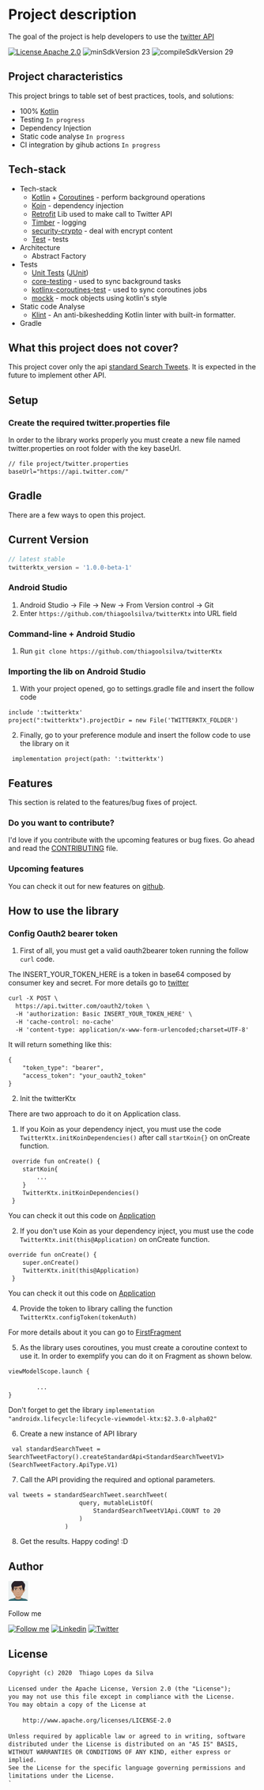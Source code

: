 # Project description

The goal of the project is help developers to use the [twitter API](https://developer.twitter.com/en)

[![License Apache 2.0](https://img.shields.io/badge/License-Apache%202.0-blue.svg?style=true)](http://www.apache.org/licenses/LICENSE-2.0)
![minSdkVersion 23](https://img.shields.io/badge/minSdkVersion-23-green?style=true)
![compileSdkVersion 29](https://img.shields.io/badge/compileSdkVersion-29-brightgreen)


## Project characteristics

This project brings to table set of best practices, tools, and solutions:

* 100% [Kotlin](https://kotlinlang.org/)
* Testing `In progress`
* Dependency Injection
* Static code analyse `In progress`
* CI integration by gihub actions `In progress`

## Tech-stack

* Tech-stack
    * [Kotlin](https://kotlinlang.org/) + [Coroutines](https://kotlinlang.org/docs/reference/coroutines-overview.html) - perform background operations
    * [Koin](https://insert-koin.io/) - dependency injection
    * [Retrofit](https://github.com/square/retrofit) Lib used to make call to Twitter API
	* [Timber](https://github.com/JakeWharton/timber) - logging
	* [security-crypto](https://developer.android.com/jetpack/androidx/releases/security) - deal with encrypt content
	* [Test](https://developer.android.com/training/testing/) -  tests
* Architecture
    * Abstract Factory
* Tests
    * [Unit Tests](https://en.wikipedia.org/wiki/Unit_testing) ([JUnit](https://junit.org/junit4/))
    * [core-testing](https://androidx.tech/artifacts/arch.core/core-testing/) - used to sync background tasks
    * [kotlinx-coroutines-test](https://kotlin.github.io/kotlinx.coroutines/kotlinx-coroutines-test/) - used to sync coroutines jobs
	* [mockk](https://mockk.io/) - mock objects using kotlin's style
* Static code Analyse
    * [Klint](https://ktlint.github.io/#getting-started) - An anti-bikeshedding Kotlin linter with built-in formatter.
* Gradle

## What this project does not cover?

This project cover only the api [standard Search Tweets](https://developer.twitter.com/en/docs/tweets/search/overview/standard). It is expected in the future to implement other API.

## Setup

### Create the required twitter.properties file

In order to the library works properly you must create a new file named twitter.properties on root folder with the key baseUrl.

```
// file project/twitter.properties
baseUrl="https://api.twitter.com/"
```

## Gradle 

There are a few ways to open this project.

## Current Version

```gradle
// latest stable
twitterktx_version = '1.0.0-beta-1'
```

### Android Studio

1. Android Studio -> File -> New -> From Version control -> Git
2. Enter `https://github.com/thiagoolsilva/twitterKtx` into URL field

### Command-line + Android Studio

1. Run `git clone https://github.com/thiagoolsilva/twitterKtx`

### Importing the lib on Android Studio

1. With your project opened, go to settings.gradle file and insert the follow code
```
include ':twitterktx'
project(":twitterktx").projectDir = new File('TWITTERKTX_FOLDER')
```
2. Finally, go to your preference module and insert the follow code to use the library on it
```
 implementation project(path: ':twitterktx')
```

## Features

This section is related to the features/bug fixes of project.

### Do you want to contribute?

I'd love if you contribute with the upcoming features or bug fixes. Go ahead and read the [CONTRIBUTING](CONTRIBUTING.md) file.

### Upcoming features

You can check it out for new features on [github](https://github.com/thiagoolsilva/twitterKtx/issues?q=is%3Aopen+is%3Aissue+label%3Aupcoming).


## How to use the library


### Config Oauth2 bearer token


1. First of all, you must get a valid oauth2bearer token running the follow `curl` code. 

The INSERT_YOUR_TOKEN_HERE  is a token in base64 composed by consumer key and secret. For more details go to [twitter](https://developer.twitter.com/en/docs/basics/authentication/oauth-2-0)


```
curl -X POST \
  https://api.twitter.com/oauth2/token \
  -H 'authorization: Basic INSERT_YOUR_TOKEN_HERE' \
  -H 'cache-control: no-cache' 
  -H 'content-type: application/x-www-form-urlencoded;charset=UTF-8'
```

It will return something like this:

```
{
    "token_type": "bearer",
    "access_token": "your_oauth2_token"
}

```
 
2. Init the twitterKtx

There are two approach to do it on Application class.

1. If you Koin as your dependency inject, you must use the code `TwitterKtx.initKoinDependencies()` after call `startKoin{}` on onCreate function.

```
 override fun onCreate() {
    startKoin{
        ...
    }
    TwitterKtx.initKoinDependencies()
 }
```

You can check it out this code on [Application](https://github.com/thiagoolsilva/twitterKtx/blob/master/example/app/src/main/java/br/tls/sample/Application.kt)


2. If you don't use Koin as your dependency inject, you must use the code `TwitterKtx.init(this@Application)` on onCreate function.

```
override fun onCreate() {
    super.onCreate()
    TwitterKtx.init(this@Application)
 }

```

You can check it out this code on [Application](https://github.com/thiagoolsilva/twitterKtx/blob/master/example-withou-di/app/src/main/java/br/tls/myapplication/Application.kt)

 

4. Provide the token to library calling the function ` TwitterKtx.configToken(tokenAuth)`

For more details about it you can go to [FirstFragment](https://github.com/thiagoolsilva/twitterKtx/blob/feature_crypto_readme/example/app/src/main/java/br/tls/sample/mainsample/FirstFragment.kt)


5. As the library uses coroutines, you must create a coroutine context to use it. In order to exemplify you can do it on Fragment as shown below.

```
viewModelScope.launch {

        ...
}
```

Don't forget to get the library `implementation "androidx.lifecycle:lifecycle-viewmodel-ktx:$2.3.0-alpha02"`


6. Create a new instance of API library

```
 val standardSearchTweet = SearchTweetFactory().createStandardApi<StandardSearchTweetV1>(SearchTweetFactory.ApiType.V1)
 ```

7. Call the API providing the required and optional parameters.

```
val tweets = standardSearchTweet.searchTweet(
                    query, mutableListOf(
                        StandardSearchTweetV1Api.COUNT to 20
                    )
                )
```

8. Get the results. Happy coding! :D

## Author

<img src="misc/myAvatar.png" width="40"/>

Follow me

[![Follow me](https://img.shields.io/badge/Medium-thiagoolsilva-yellowgreen)](https://medium.com/@thiagolopessilva)
[![Linkedin](https://img.shields.io/badge/Linkedin-thiagoolsilva-blue)](https://www.linkedin.com/in/thiago-lopes-silva-2b943a25/)
[![Twitter](https://img.shields.io/twitter/follow/thiagoolsilva?style=social)](https://twitter.com/thiagoolsilva)   

## License
```
Copyright (c) 2020  Thiago Lopes da Silva

Licensed under the Apache License, Version 2.0 (the "License");
you may not use this file except in compliance with the License.
You may obtain a copy of the License at

    http://www.apache.org/licenses/LICENSE-2.0

Unless required by applicable law or agreed to in writing, software
distributed under the License is distributed on an "AS IS" BASIS,
WITHOUT WARRANTIES OR CONDITIONS OF ANY KIND, either express or implied.
See the License for the specific language governing permissions and
limitations under the License.
`
